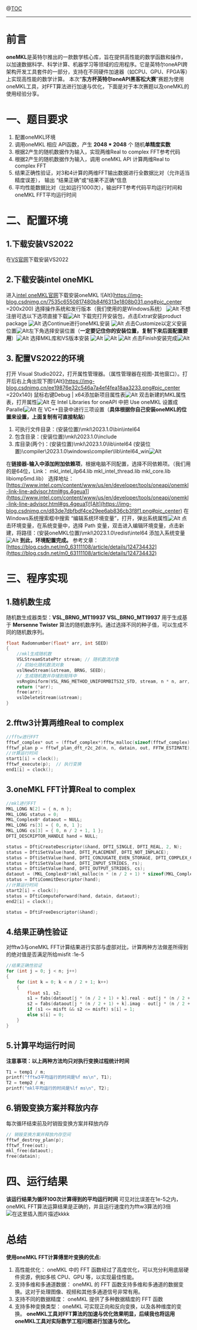 

@[TOC](文章目录)

---

#  前言
**oneMKL**是英特尔推出的一款数学核心库，旨在提供高性能的数学函数和操作，以加速数据科学、科学计算、机器学习等领域的应用程序。它是英特尔oneAPI跨架构开发工具套件的一部分，支持在不同硬件加速器（如CPU、GPU、FPGA等）上实现高性能的数学计算。
本次“**东方杯英特尔oneAPI黑客松大赛**”赛题为使用oneMKL工具，对FFT算法进行加速与优化，下面是对于本次赛题以及oneMKL的使用经验分享。



# 一、题目要求
 1. 配置oneMKL环境
 2. 调用oneMKL 相应 API函数，产生 **2048 * 2048** 个 随机**单精度实数**
 3.  根据2产生的随机数据作为输入，实现两维Real to complex FFT参考代码
 4. 根据2产生的随机数据作为输入，调用 oneMKL API 计算两维Real to complex FFT
 5. 结果正确性验证，对3和4计算的两维FFT输出数据进行全数据比对（允许适当精度误差）， 输出 “结果正确”或“结果不正确”信息
 6. 平均性能数据比对（比如运行1000次），输出FFT参考代码平均运行时间和oneMKL FFT平均运行时间

# 二、配置环境
## 1.下载安装VS2022
在[VS官网](https://visualstudio.microsoft.com/zh-hans/downloads/)下载安装VS2022
## 2.下载安装intel oneMKL

进入[intel oneMKL官网](https://www.intel.com/content/www/us/en/developer/tools/oneapi/onemkl.html#gs.4gen78)下载安装oneMKL
![Alt](https://img-blog.csdnimg.cn/7535c6550817480b84f6313e1808b031.png#pic_center =200x200)
选择操作系统和发行版本（我们使用的是Windows系统）
![Alt](https://img-blog.csdnimg.cn/d761cac4187342f398cffbf209a748b1.png#pic_center)
不想注册可选以下选项直接下载![Alt](https://img-blog.csdnimg.cn/96381260557b49c2a4ea25bd4ec216db.png#pic_center)
下载完打开安装包，点击Extrat安装product package
![Alt](https://img-blog.csdnimg.cn/6d8dd97faa29402a944f2b330d3996df.png#pic_center)
选Continue进行oneMKL安装
![Alt](https://img-blog.csdnimg.cn/708503b1697242c39ad0829451068c6d.png#pic_center)
点击Customize以定义安装位置![Alt](https://img-blog.csdnimg.cn/2748eea1c6174abb8da2321c0ff3e967.png#pic_center)左下角选择安装位置（**一定要记住你的安装位置，复制下来后面配置要用**）![Alt](https://img-blog.csdnimg.cn/8f6a862c49b2461bae5c6bbffec0a35e.png#pic_center)
选择MKL库和VS版本安装
![Alt](https://img-blog.csdnimg.cn/6b879e2408e64c20b742d95975cab3ff.png#pic_center)
![Alt](https://img-blog.csdnimg.cn/0656506f7bbe4f4ead1ed8a5bf1f10b6.png#pic_center)
![Alt](https://img-blog.csdnimg.cn/f47eeb8356724668b638a8155fe7be15.png#pic_center)
点击Finish安装完成![Alt](https://img-blog.csdnimg.cn/6b5c925e15914781a8908b987138a7a3.png#pic_center)
## 3. 配置VS2022的环境
打开 Visual Studio2022，打开属性管理器。（属性管理器在视图-其他窗口）。打开后右上角出现下图![Alt](https://img-blog.csdnimg.cn/ee19876e32c546a7a4ef4fea18aa3233.png#pic_center =220x140)
鼠标右键Debug | x64添加新项目属性表![Alt](https://img-blog.csdnimg.cn/99f3f9cf85a745d78729d954443f5989.png#pic_center)
双击新建的MKL属性表，打开属性![Alt](https://img-blog.csdnimg.cn/c0fa9e461b994cd8ba04df1d49c36644.png#pic_center)
在 Intel Libraries for oneAPI 中把 Use oneMKL 设置成 Parallel![Alt](https://img-blog.csdnimg.cn/dd62c32777494c96a72750db3a0744e6.png#pic_center)
在 VC++目录中进行三项设置（**具体根据你自己安装oneMKL的位置来设置，上面复制有可直接粘贴**）

 1. 可执行文件目录：(安装位置)\mkl\2023.1.0\bin\intel64 
 2. 包含目录：(安装位置)\mkl\2023.1.0\include
 3. 库目录(两个)：(安装位置)\mkl\2023.1.0\lib\intel64
(安装位置)\compiler\2023.1.0\windows\compiler\lib\intel64_win![Alt](https://img-blog.csdnimg.cn/f6f1f6b1e62d4c0a9dabc7b7a4486184.png#pic_center)

在**链接器-输入中添加附加依赖项**，根据电脑不同配置，选择不同依赖项。（我们用的是64位，Link： mkl_intel_ilp64.lib mkl_intel_thread.lib mkl_core.lib libiomp5md.lib）
选择地址：[https://www.intel.com/content/www/us/en/developer/tools/oneapi/onemkl-link-line-advisor.html#gs.4geua1](https://www.intel.com/content/www/us/en/developer/tools/oneapi/onemkl-link-line-advisor.html#gs.4geua1)![Alt](https://img-blog.csdnimg.cn/d83de7dbfbdf4ce29ee6ab836cb3f8f1.png#pic_center)
在Windows系统搜索框中搜索 “编辑系统环境变量”，打开，弹出系统属性![Alt](https://img-blog.csdnimg.cn/952d6003971a4248be785390061b155d.png#pic_center)
点击环境变量，在系统变量中，选择 Path 变量，双击进入编辑环境变量，点击新建，将路径：(安装oneMKL位置)\mkl\2023.1.0\redist\intel64 添加入系统变量![Alt](https://img-blog.csdnimg.cn/6e0b5081b2b24110a3aea6659a76f6b4.png)
**到此，环境配置完成。**
参考文章：[https://blog.csdn.net/m0_63111108/article/details/124734432](https://blog.csdn.net/m0_63111108/article/details/124734432)

# 三、程序实现
## 1.随机数生成
随机数生成器类型：**VSL_BRNG_MT19937**
**VSL_BRNG_MT19937** 用于生成基于 **Mersenne Twister** 算法的随机数序列。通过选择不同的种子值，可以生成不同的随机数序列。
```c
float Radomnumber(float* arr, int SEED)
{
	//mkl生成随机数
	VSLStreamStatePtr stream; // 随机数流对象
	// 初始化随机数流对象
	vslNewStream(&stream, BRNG, SEED);
	// 生成随机数并存储到矩阵中
	vsRngUniform(VSL_RNG_METHOD_UNIFORMBITS32_STD, stream, n * n, arr, 0.0, 1.0);
	return (*arr);
	free(arr);
	vslDeleteStream(&stream);
}
```

## 2.fftw3计算两维Real to complex

```c
//fftw进行FFT
fftwf_complex* out = (fftwf_complex*)fftw_malloc(sizeof(fftwf_complex) * n * (n / 2 + 1));
fftwf_plan p = fftwf_plan_dft_r2c_2d(n, n, datain, out, FFTW_ESTIMATE);    // 创建变换方案
//计算运行时间
start1[i] = clock();
fftwf_execute(p);  // 执行变换
end1[i] = clock();
```

## 3.oneMKL FFT计算Real to complex

```c
//mkl进行FFT
MKL_LONG N[2] = { n, n };
MKL_LONG status = 0;
MKL_Complex8* dataout = NULL;
MKL_LONG rs[3] = { 0, n, 1 };
MKL_LONG cs[3] = { 0, n / 2 + 1, 1 };
DFTI_DESCRIPTOR_HANDLE hand = NULL;

status = DftiCreateDescriptor(&hand, DFTI_SINGLE, DFTI_REAL, 2, N);
status = DftiSetValue(hand, DFTI_PLACEMENT, DFTI_NOT_INPLACE);
status = DftiSetValue(hand, DFTI_CONJUGATE_EVEN_STORAGE, DFTI_COMPLEX_COMPLEX);
status = DftiSetValue(hand, DFTI_INPUT_STRIDES, rs);
status = DftiSetValue(hand, DFTI_OUTPUT_STRIDES, cs);
dataout = (MKL_Complex8*)mkl_malloc(n * (n / 2 + 1) * sizeof(MKL_Complex8), 64);
status = DftiCommitDescriptor(hand);
//计算运行时间
start2[i] = clock();
status = DftiComputeForward(hand, datain, dataout);
end2[i] = clock();

status = DftiFreeDescriptor(&hand);
```
## 4.结果正确性验证

对fftw3与oneMKL FFT计算结果进行实部与虚部对比，计算两种方法做差所得到的绝对值是否满足所给misfit :1e-5
```c
//结果正确性验证
for (int j = 0; j < n; j++)
{
	for (int k = 0; k < n / 2 + 1; k++)
	{
		float s1, s2;
		s1 = fabs(dataout[j * (n / 2 + 1) + k].real - out[j * (n / 2 + 1) + k][0]);
		s2 = fabs(dataout[j * (n / 2 + 1) + k].imag - out[j * (n / 2 + 1) + k][1]);
		if (s1 <= misft && s2 <= misft) s[i] = 1;
		else s[i] = 0;
	}
}
```
## 5.计算平均运行时间
**注意事项：以上两种方法均只对执行变换过程统计时间**
```c
T1 = temp1 / m;
printf("fftw3平均运行的时间是%f ms\n", T1);
T2 = temp2 / m;
printf("mkl平均运行的时间是%lf ms\n", T2);
```
## 6.销毁变换方案并释放内存
每次循环结束前及时销毁变换方案并释放内存
```c
// 销毁变换方案并释放内存空间
fftwf_destroy_plan(p);
fftwf_free(out);
mkl_free(dataout);
free(datain);
```

# 四、运行结果
**该运行结果为循环100次计算得到的平均运行时间**
可见对比误差在1e-5之内，oneMKL FFT算法运算结果是正确的，并且运行速度约为fftw3算法的3倍
![在这里插入图片描述kkkk](https://img-blog.csdnimg.cn/56852ecbd026473f984c4e8c623954ee.png)
# 总结
**使用oneMKL FFT计算傅里叶变换的优点:**
 1. 高性能优化： oneMKL 中的 FFT 函数经过了高度优化，可以充分利用底层硬件资源，例如多核 CPU、GPU 等，以实现最佳性能。
 2. 支持多维和多通道数据： oneMKL 的 FFT 函数支持多维和多通道的数据变换。这对于处理图像、视频和其他多通道信号非常有用。
 3. 支持不同的数据精度： oneMKL 提供了多种数据精度的 FFT 函数
 4. 支持多种变换类型： oneMKL 可实现正向和反向变换，以及各种维度的变换。
**oneMKL工具对FFT算法的加速与优化效果明显，后续我也将运用oneMKL工具对实际数学工程问题进行加速与优化。**
